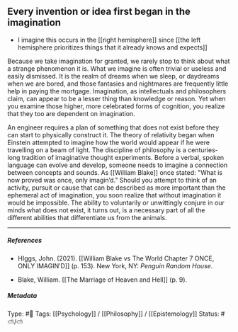 ## Every invention or idea first began in the imagination  # 

- I imagine this occurs in the [[right hemisphere]] since [[the left hemisphere prioritizes things that it already knows and expects]]

Because we take imagination for granted, we rarely stop to think about what a strange phenomenon it is. What we imagine is often trivial or useless and easily dismissed. It is the realm of dreams when we sleep, or daydreams when we are bored, and those fantasies and nightmares are frequently little help in paying the mortgage. Imagination, as intellectuals and philosophers claim, can appear to be a lesser thing than knowledge or reason. Yet when you examine those higher, more celebrated forms of cognition, you realize that they too are dependent on imagination.

An engineer requires a plan of something that does not exist before they can start to physically construct it. The theory of relativity began when Einstein attempted to imagine how the world would appear if he were travelling on a beam of light. The discipline of philosophy is a centuries-long tradition of imaginative thought experiments. Before a verbal, spoken language can evolve and develop, someone needs to imagine a connection between concepts and sounds. As [[William Blake]] once stated: "What is now proved was once, only imagin’d." Should you attempt to think of an activity, pursuit or cause that can be described as more important than the ephemeral act of imagination, you soon realize that without imagination it would be impossible. The ability to voluntarily or unwittingly conjure in our minds what does not exist, it turns out, is a necessary part of all the different abilities that differentiate us from the animals.

___

##### References

- HIggs, John. (2021). [[William Blake vs The World Chapter 7 ONCE, ONLY IMAGIN’D]] (p. 153). New York, NY: _Penguin Random House_.

- Blake, William. [[The Marriage of Heaven and Hell]] (p. 9). 

##### Metadata

Type: #🔴 
Tags: [[Psychology]] / [[Philosophy]] / [[Epistemology]]
Status: #⛅️/⛅️ 
